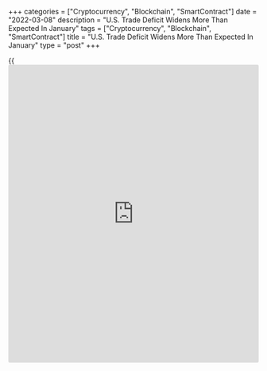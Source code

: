 +++
categories = ["Cryptocurrency", "Blockchain", "SmartContract"]
date = "2022-03-08"
description = "U.S. Trade Deficit Widens More Than Expected In January"
tags = ["Cryptocurrency", "Blockchain", "SmartContract"]
title = "U.S. Trade Deficit Widens More Than Expected In January"
type = "post"
+++

{{<iframe id="large-banner" src="https://www.bounty.group/#slide=10.0" width="100%" height="600" scrolling="no" style="border: 0px solid rgb(216, 221, 230); border-radius: 3px;">}}

Reflecting a jump in imports and a steep drop in exports, the Commerce
Department released a report on Tuesday showing the U.S. trade deficit
widened by more than expected in the month of January.

The Commerce Department said the trade deficit widened to $89.7 billion
in January from a revised $82.0 billion in December.

Economists had expected the deficit to climb to $87.1 billion from the
$80.7 billion originally reported for the previous month. With the
bigger than expected increase, the trade deficit reached a new record
high.

The wider trade deficit came as the value of imports jumped by 1.2
percent to $314.1 billion, while the value of exports tumbled by 1.7
percent to $224.4 billion.

For comments and feedback [contact](https://www.playgroundfx.com/contact/): editorial@rtt[news](https://www.letsplayfx.com/blog/forex-news-website/).com

[Economic News][1]

 **What parts of the world are seeing the best (and worst) economic
performances lately? Click[here][2] to check out our [Econ Scorecard][2]
and find out! See up-to-the-moment [ranking](https://www.playgroundfx.com/blog/crypto-exchange-ranking/)s for the best and worst
performers in [GDP][3], [unemployment rate][4], [inflation][5] and much
more.**

   1. www.rtt[news](https://www.letsplayfx.com/blog/forex-news-website/).com/Content/EconomicNews.aspx
   2. www.rtt[news](https://www.letsplayfx.com/blog/forex-news-website/).com/economic-scorecard/world-rank/PPI/highest-performance.aspx
   3. www.rtt[news](https://www.letsplayfx.com/blog/forex-news-website/).com/economic-scorecard/world-rank/GDP/highest-performance.aspx
   4. www.rtt[news](https://www.letsplayfx.com/blog/forex-news-website/).com/economic-scorecard/world-rank/unemployment-rate/lowest-performance.aspx
   5. www.rtt[news](https://www.letsplayfx.com/blog/forex-news-website/).com/economic-scorecard/world-rank/CPI/highest-performance.aspx
